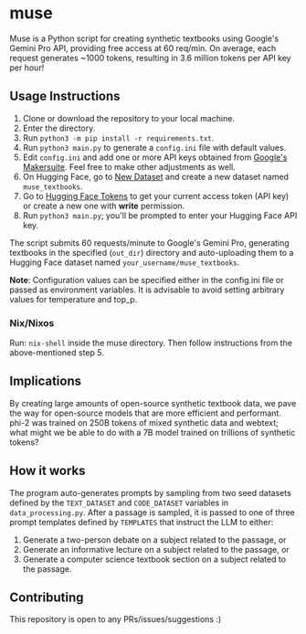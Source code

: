 # muse

Muse is a Python script for creating synthetic textbooks using Google's Gemini Pro API, providing free access at 60 req/min. On average, each request generates ~1000 tokens, resulting in 3.6 million tokens per API key per hour!

## Usage Instructions

1. Clone or download the repository to your local machine.
2. Enter the directory.
3. Run `python3 -m pip install -r requirements.txt`.
4. Run `python3 main.py` to generate a `config.ini` file with default values.
5. Edit `config.ini` and add one or more API keys obtained from [Google's Makersuite](https://makersuite.google.com/app/apikey). Feel free to make other adjustments as well.
6. On Hugging Face, go to [New Dataset](https://huggingface.co/new-dataset) and create a new dataset named `muse_textbooks`.
7. Go to [Hugging Face Tokens](https://huggingface.co/settings/tokens) to get your current access token (API key) or create a new one with **write** permission.
8. Run `python3 main.py`; you'll be prompted to enter your Hugging Face API key.

The script submits 60 requests/minute to Google's Gemini Pro, generating textbooks in the specified (`out_dir`) directory and auto-uploading them to a Hugging Face dataset named `your_username/muse_textbooks`.

**Note**: Configuration values can be specified either in the config.ini file or passed as environment variables. It is advisable to avoid setting arbitrary values for temperature and top_p.

### Nix/Nixos

Run: `nix-shell` inside the muse directory. Then follow instructions from the above-mentioned step 5.

## Implications

By creating large amounts of open-source synthetic textbook data, we pave the way for open-source models that are more efficient and performant. phi-2 was trained on 250B tokens of mixed synthetic data and webtext; what might we be able to do with a 7B model trained on trillions of synthetic tokens?

## How it works

The program auto-generates prompts by sampling from two seed datasets defined by the `TEXT_DATASET` and `CODE_DATASET` variables in `data_processing.py`. After a passage is sampled, it is passed to one of three prompt templates defined by `TEMPLATES` that instruct the LLM to either:
1) Generate a two-person debate on a subject related to the passage, or
2) Generate an informative lecture on a subject related to the passage, or
3) Generate a computer science textbook section on a subject related to the passage.

## Contributing

This repository is open to any PRs/issues/suggestions :)
